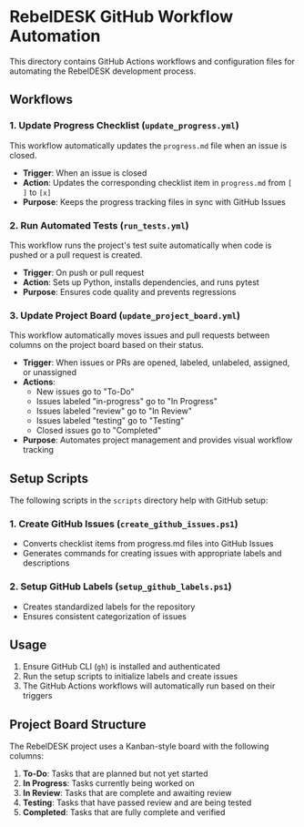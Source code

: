 # RebelDESK GitHub Workflow Automation

This directory contains GitHub Actions workflows and configuration files for automating the RebelDESK development process.

## Workflows

### 1. Update Progress Checklist (`update_progress.yml`)

This workflow automatically updates the `progress.md` file when an issue is closed.

- **Trigger**: When an issue is closed
- **Action**: Updates the corresponding checklist item in `progress.md` from `[ ]` to `[x]`
- **Purpose**: Keeps the progress tracking files in sync with GitHub Issues

### 2. Run Automated Tests (`run_tests.yml`)

This workflow runs the project's test suite automatically when code is pushed or a pull request is created.

- **Trigger**: On push or pull request
- **Action**: Sets up Python, installs dependencies, and runs pytest
- **Purpose**: Ensures code quality and prevents regressions

### 3. Update Project Board (`update_project_board.yml`)

This workflow automatically moves issues and pull requests between columns on the project board based on their status.

- **Trigger**: When issues or PRs are opened, labeled, unlabeled, assigned, or unassigned
- **Actions**:
  - New issues go to "To-Do"
  - Issues labeled "in-progress" go to "In Progress"
  - Issues labeled "review" go to "In Review"
  - Issues labeled "testing" go to "Testing"
  - Closed issues go to "Completed"
- **Purpose**: Automates project management and provides visual workflow tracking

## Setup Scripts

The following scripts in the `scripts` directory help with GitHub setup:

### 1. Create GitHub Issues (`create_github_issues.ps1`)

- Converts checklist items from progress.md files into GitHub Issues
- Generates commands for creating issues with appropriate labels and descriptions

### 2. Setup GitHub Labels (`setup_github_labels.ps1`)

- Creates standardized labels for the repository
- Ensures consistent categorization of issues

## Usage

1. Ensure GitHub CLI (`gh`) is installed and authenticated
2. Run the setup scripts to initialize labels and create issues
3. The GitHub Actions workflows will automatically run based on their triggers

## Project Board Structure

The RebelDESK project uses a Kanban-style board with the following columns:

1. **To-Do**: Tasks that are planned but not yet started
2. **In Progress**: Tasks currently being worked on
3. **In Review**: Tasks that are complete and awaiting review
4. **Testing**: Tasks that have passed review and are being tested
5. **Completed**: Tasks that are fully complete and verified
